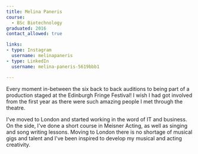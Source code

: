 ```yaml
---
title: Melina Paneris
course:
  - BSc Biotechnology
graduated: 2016
contact_allowed: true

links:
- type: Instagram
  username: melinapaneris
- type: LinkedIn
  username: melina-paneris-5619bbb1 

---
```


Every moment in-between the six back to back auditions to being part of a production staged at the Edinburgh Fringe Festival! I wish I had got involved from the first year as there were such amazing people I met through the theatre. 

I've moved to London and started working in the word of IT and business. On the side, I've done a short course in Meisner Acting, as well as singing and song writing lessons. Moving to London there is no shortage of musical gigs and talent and I've been inspired to develop my musical and acting creativity. 

